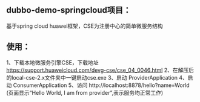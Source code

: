
## dubbo-demo-springcloud项目：
   基于spring cloud huawei框架，CSE为注册中心的简单微服务结构
## 使用：
1、下载本地微服务引擎CSE，下载地址 https://support.huaweicloud.com/devg-cse/cse_04_0046.html
2、在解压后的local-cse-2.x文件夹中一键启动cse.exe
3、启动 ProviderApplication
4、启动 ConsumerApplication
5、访问 http://localhost:8878/hello?name=World (页面显示“Hello World, I am from provider”,表示服务均正常工作)
   
   
